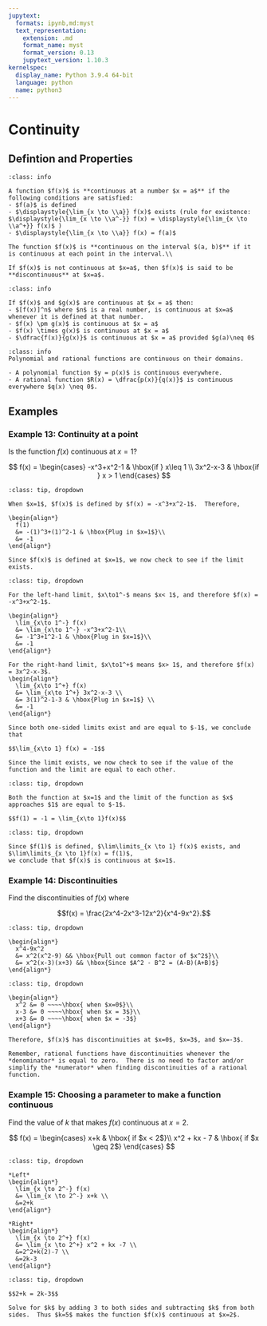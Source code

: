 ```yaml
---
jupytext:
  formats: ipynb,md:myst
  text_representation:
    extension: .md
    format_name: myst
    format_version: 0.13
    jupytext_version: 1.10.3
kernelspec:
  display_name: Python 3.9.4 64-bit
  language: python
  name: python3
---
```

# Continuity

## Defintion and Properties

```{admonition} Definition
:class: info

A function $f(x)$ is **continuous at a number $x = a$** if the following conditions are satisfied:
- $f(a)$ is defined
- $\displaystyle{\lim_{x \to \\a}} f(x)$ exists (rule for existence: 
$\displaystyle{\lim_{x \to \\a^-}} f(x) = \displaystyle{\lim_{x \to \\a^+}} f(x)$ )
- $\displaystyle{\lim_{x \to \\a}} f(x) = f(a)$

The function $f(x)$ is **continuous on the interval $(a, b)$** if it is continuous at each point in the interval.\\

If $f(x)$ is not continuous at $x=a$, then $f(x)$ is said to be **discontinuous** at $x=a$.
```

```{admonition} Properties of Continuous Functions
:class: info

If $f(x)$ and $g(x)$ are continuous at $x = a$ then:
- $[f(x)]^n$ where $n$ is a real number, is continuous at $x=a$ whenever it is defined at that number.
- $f(x) \pm g(x)$ is continuous at $x = a$
- $f(x) \times g(x)$ is continuous at $x = a$
- $\dfrac{f(x)}{g(x)}$ is continuous at $x = a$ provided $g(a)\neq 0$
```

```{admonition} Continuity of Polynomial and Rational Functions
:class: info
Polynomial and rational functions are continuous on their domains.

- A polynomial function $y = p(x)$ is continuous everywhere.
- A rational function $R(x) = \dfrac{p(x)}{q(x)}$ is continuous everywhere $q(x) \neq 0$.
```


## Examples

### Example 13: Continuity at a point

Is the function $f(x)$ continuous at $x=1$?

$$
f(x) =
\begin{cases}
-x^3+x^2-1 	& \hbox{if } x\leq 1 \\
3x^2-x-3	& \hbox{if } x > 1
\end{cases}
$$

```{admonition} Step 1: Determine if $f(x)$ is defined at $x=1$.
:class: tip, dropdown

When $x=1$, $f(x)$ is defined by $f(x) = -x^3+x^2-1$.  Therefore,

\begin{align*}
  f(1) 
  &= -(1)^3+(1)^2-1 & \hbox{Plug in $x=1$}\\
  &= -1 
\end{align*}

Since $f(x)$ is defined at $x=1$, we now check to see if the limit exists.
```



```{admonition} Step 2: Determine if the limit at $x=1$ exists.
:class: tip, dropdown

For the left-hand limit, $x\to1^-$ means $x< 1$, and therefore $f(x) = -x^3+x^2-1$.

\begin{align*}
  \lim_{x\to 1^-} f(x) 
  &= \lim_{x\to 1^-} -x^3+x^2-1\\
  &= -1^3+1^2-1 & \hbox{Plug in $x=1$}\\
  &= -1 
\end{align*}

For the right-hand limit, $x\to1^+$ means $x> 1$, and therefore $f(x) = 3x^2-x-3$.
\begin{align*}
  \lim_{x\to 1^+} f(x) 
  &= \lim_{x\to 1^+} 3x^2-x-3 \\
  &= 3(1)^2-1-3 & \hbox{Plug in $x=1$} \\
  &= -1 
\end{align*}

Since both one-sided limits exist and are equal to $-1$, we conclude that

$$\lim_{x\to 1} f(x) = -1$$

Since the limit exists, we now check to see if the value of the function and the limit are equal to each other.
```


```{admonition} Step 3: Compare $f(1)$ and $\lim\limits_{x \to 1} f(x)$.
:class: tip, dropdown

Both the function at $x=1$ and the limit of the function as $x$ approaches $1$ are equal to $-1$.

$$f(1) = -1 = \lim_{x\to 1}f(x)$$
```


```{admonition} Step 4: Conclusion
:class: tip, dropdown

Since $f(1)$ is defined, $\lim\limits_{x \to 1} f(x)$ exists, and $\lim\limits_{x \to 1}f(x) = f(1)$,
we conclude that $f(x)$ is continuous at $x=1$.
```


### Example 14: Discontinuities

Find the discontinuities of $f(x)$ where

$$f(x) = \frac{2x^4-2x^3-12x^2}{x^4-9x^2}.$$

```{admonition} Step 1: Factor the denominator.
:class: tip, dropdown

\begin{align*}
  x^4-9x^2
  &= x^2(x^2-9) && \hbox{Pull out common factor of $x^2$}\\
  &= x^2(x-3)(x+3) && \hbox{Since $A^2 - B^2 = (A-B)(A+B)$}
\end{align*}
```


```{admonition} Step 2: Set each factor of the denominator equal to zero.
:class: tip, dropdown

\begin{align*}
  x^2 &= 0 ~~~~\hbox{ when $x=0$}\\
  x-3 &= 0 ~~~~\hbox{ when $x = 3$}\\
  x+3 &= 0 ~~~~\hbox{ when $x = -3$}
\end{align*}

Therefore, $f(x)$ has discontinuities at $x=0$, $x=3$, and $x=-3$.
```

```{warning}
Remember, rational functions have discontinuities whenever the *denominator* is equal to zero.  There is no need to factor and/or simplify the *numerator* when finding discontinuities of a rational function.
```



### Example 15: Choosing a parameter to make a function continuous

Find the value of $k$ that makes $f(x)$ continuous at $x=2$.

$$
  f(x) = 
  \begin{cases}
  x+k & \hbox{ if $x < 2$}\\
  x^2 + kx - 7 & \hbox{ if $x \geq 2$}
  \end{cases}
$$


```{admonition} Step 1: Evaluate $\displaystyle{\lim_{x \to 2}}  f(x)$ from left and right.
:class: tip, dropdown

*Left*
\begin{align*}
  \lim_{x \to 2^-} f(x) 
  &= \lim_{x \to 2^-} x+k \\
  &=2+k 
\end{align*}

*Right*
\begin{align*}
  \lim_{x \to 2^+} f(x) 
  &= \lim_{x \to 2^+} x^2 + kx -7 \\
  &=2^2+k(2)-7 \\
  &=2k-3 
\end{align*}
```

```{admonition} Step 2: Set the left and right limits equal to each other.
:class: tip, dropdown

$$2+k = 2k-3$$

Solve for $k$ by adding 3 to both sides and subtracting $k$ from both sides.  Thus $k=5$ makes the function $f(x)$ continuous at $x=2$.